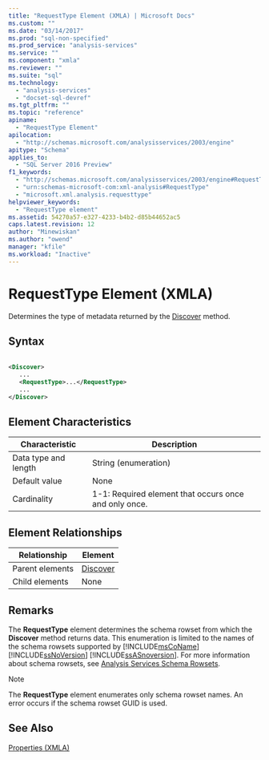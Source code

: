 ```yaml
---
title: "RequestType Element (XMLA) | Microsoft Docs"
ms.custom: ""
ms.date: "03/14/2017"
ms.prod: "sql-non-specified"
ms.prod_service: "analysis-services"
ms.service: ""
ms.component: "xmla"
ms.reviewer: ""
ms.suite: "sql"
ms.technology: 
  - "analysis-services"
  - "docset-sql-devref"
ms.tgt_pltfrm: ""
ms.topic: "reference"
apiname: 
  - "RequestType Element"
apilocation: 
  - "http://schemas.microsoft.com/analysisservices/2003/engine"
apitype: "Schema"
applies_to: 
  - "SQL Server 2016 Preview"
f1_keywords: 
  - "http://schemas.microsoft.com/analysisservices/2003/engine#RequestType"
  - "urn:schemas-microsoft-com:xml-analysis#RequestType"
  - "microsoft.xml.analysis.requesttype"
helpviewer_keywords: 
  - "RequestType element"
ms.assetid: 54270a57-e327-4233-b4b2-d85b44652ac5
caps.latest.revision: 12
author: "Minewiskan"
ms.author: "owend"
manager: "kfile"
ms.workload: "Inactive"
---
```

# RequestType Element (XMLA)
  Determines the type of metadata returned by the [Discover](../../../analysis-services/xmla/xml-elements-methods-discover.md) method.  
  
## Syntax  
  
```xml  
  
<Discover>  
   ...  
   <RequestType>...</RequestType>  
   ...  
</Discover>  
```  
  
## Element Characteristics  
  
|Characteristic|Description|  
|--------------------|-----------------|  
|Data type and length|String (enumeration)|  
|Default value|None|  
|Cardinality|1-1: Required element that occurs once and only once.|  
  
## Element Relationships  
  
|Relationship|Element|  
|------------------|-------------|  
|Parent elements|[Discover](../../../analysis-services/xmla/xml-elements-methods-discover.md)|  
|Child elements|None|  
  
## Remarks  
 The **RequestType** element determines the schema rowset from which the **Discover** method returns data. This enumeration is limited to the names of the schema rowsets supported by [!INCLUDE[msCoName](../../../includes/msconame-md.md)] [!INCLUDE[ssNoVersion](../../../includes/ssnoversion-md.md)] [!INCLUDE[ssASnoversion](../../../includes/ssasnoversion-md.md)]. For more information about schema rowsets, see [Analysis Services Schema Rowsets](../../../analysis-services/schema-rowsets/analysis-services-schema-rowsets.md).  
  
> [!NOTE]  
>  The **RequestType** element enumerates only schema rowset names. An error occurs if the schema rowset GUID is used.  
  
## See Also  
 [Properties &#40;XMLA&#41;](../../../analysis-services/xmla/xml-elements-properties/xml-elements-properties.md)  
  
  
